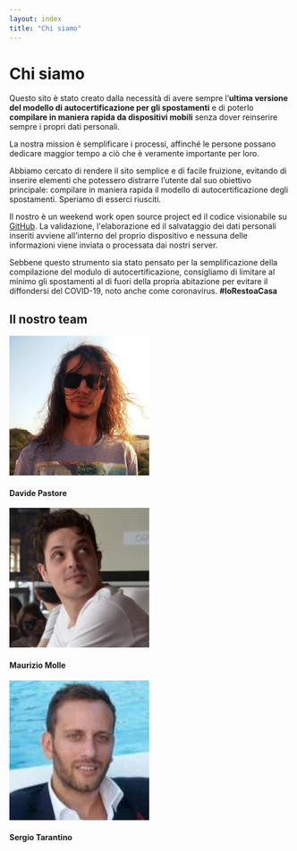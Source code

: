 ```yaml
---
layout: index
title: "Chi siamo"
---
```

<div class="container px-3 py-3 pt-md-5 pb-md-4 mx-auto text-justify">
    <h1 class="h1-responsive text-center">Chi siamo</h1>
    <p>Questo sito è stato creato dalla necessità di avere sempre l’<b>ultima versione del modello di autocertificazione per gli spostamenti</b> e di poterlo <b>compilare in maniera rapida da dispositivi mobili</b> senza dover reinserire sempre i propri dati personali.</p>
    <p>La nostra mission è semplificare i processi, affinché le persone possano dedicare maggior tempo a ciò che è veramente importante per loro.</p>
    <p>Abbiamo cercato di rendere il sito semplice e di facile fruizione, evitando di inserire elementi che potessero distrarre l’utente dal suo obiettivo principale: compilare in maniera rapida il modello di autocertificazione degli spostamenti. Speriamo di esserci riusciti.</p>
    <p>Il nostro è un weekend work open source project ed il codice visionabile su <a href="https://github.com/Ceeresa/autocertificazione/" target="_blank">GitHub</a>.
    La validazione, l'elaborazione ed il salvataggio dei dati personali inseriti avviene all’interno del proprio dispositivo e nessuna delle informazioni viene inviata o processata dai nostri server.<br>
    </p>
    <p>Sebbene questo strumento sia stato pensato per la semplificazione della compilazione del modulo di autocertificazione, consigliamo di limitare al minimo gli spostamenti al di fuori della propria abitazione per evitare il diffondersi del COVID-19, noto anche come coronavirus. <b>#IoRestoaCasa</b></p>
    <section class="team-section text-center my-5">

  <!-- Section heading -->
  <h2 class="h2-responsive my-5">Il nostro team</h2>
  <!-- Section description -->
  <p class="grey-text w-responsive mx-auto mb-5"></p>

  <!-- Grid row -->
  <div class="row text-center">
    <!-- Davide Pastore -->
    <div class="col-md-4 mb-md-0 mb-5">
      <div class="avatar mx-auto">
        <img src="/img/cs-dp.jpg" class="rounded z-depth-1-half" alt="Foto Davide Pastore">
      </div>
      <h4 class="font-weight-bold dark-grey-text my-4">Davide Pastore</h4>
      <!-- <h6 class="text-uppercase grey-text mb-3"><strong></strong></h6>-->
      <a type="button" class="btn-floating btn-sm mx-1 mb-0 btn-tw" href="mailto:davide.pastore@covidcert.it">
        <i class="fa fa-envelope "></i>
      </a>
      <a type="button" class="btn-floating btn-sm mx-1 mb-0 btn-li" href="https://www.linkedin.com/in/davide-pastore-9271b847/">
        <i class="fa fa-linkedin"></i>
      </a>
      <a type="button" class="btn-floating btn-sm mx-1 mb-0 btn-dribbble" href="https://github.com/DavidePastore">
        <i class="fa fa-github"></i>
      </a>
    </div>
    <!-- Maurizio Molle -->
    <div class="col-md-4 mb-md-0 mb-5">
      <div class="avatar mx-auto">
        <img src="/img/cs-mm.jpg" class="rounded z-depth-1-half" alt="Foto Maurizio Molle">
      </div>
      <h4 class="font-weight-bold dark-grey-text my-4">Maurizio Molle</h4>
      <!-- <h6 class="text-uppercase grey-text mb-3"><strong></strong></h6>-->
      <!--Email-->
      <a type="button" class="btn-floating btn-sm mx-1 mb-0 btn-tw" href="mailto:maurizio.molle@covidcert.it">
        <i class="fa fa-envelope "></i>
      </a>
      <a type="button" class="btn-floating btn-sm mx-1 mb-0 btn-li" href="https://www.linkedin.com/in/mauriziomolle/">
        <i class="fa fa-linkedin"></i>
      </a>
    </div>
    <!-- Sergio Tarantino -->
    <div class="col-md-4">
      <div class="avatar mx-auto">
        <img src="/img/cs-st.jpg" class="rounded shadow z-depth-1-half" alt="Foto Sergio Tarantino">
      </div>
      <h4 class="font-weight-bold dark-grey-text my-4">Sergio Tarantino</h4>
      <!-- <h6 class="text-uppercase grey-text mb-3"><strong></strong></h6>-->
      <a type="button" class="btn-floating btn-sm mx-1 mb-0 btn-tw" href="mailto:sergio.tarantino@covidcert.it">
        <i class="fa fa-envelope "></i>
      </a>
      <a type="button" class="btn-floating btn-sm mx-1 mb-0 btn-li" href="https://www.linkedin.com/in/sergiotarantino/">
        <i class="fa fa-linkedin"></i>
      </a>
    </div>
    <!-- Grid column -->

  </div>
  <!-- Grid row -->

</section>
</div>